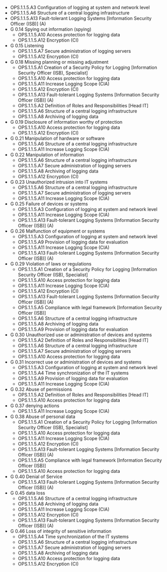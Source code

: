  * OPS.1.1.5.A3 Configuration of logging at system and network level
  * OPS.1.1.5.A6 Structure of a central logging infrastructure
  * OPS.1.1.5.A13 Fault-tolerant Logging Systems [Information Security Officer (ISB)] (A)
* G 0.14 Spying out information (spying)
  * OPS.1.1.5.A10 Access protection for logging data
  * OPS.1.1.5.A12 Encryption (CI)
* G 0.15 Listening
  * OPS.1.1.5.A7 Secure administration of logging servers
  * OPS.1.1.5.A12 Encryption (CI)
* G 0.18 Missing planning or missing adjustment
  * OPS.1.1.5.A1 Creation of a Security Policy for Logging [Information Security Officer (ISB), Specialist]
  * OPS.1.1.5.A10 Access protection for logging data
  * OPS.1.1.5.A11 Increase Logging Scope (CIA)
  * OPS.1.1.5.A12 Encryption (CI)
  * OPS.1.1.5.A13 Fault-tolerant Logging Systems [Information Security Officer (ISB)] (A)
  * OPS.1.1.5.A2 Definition of Roles and Responsibilities [Head IT]
  * OPS.1.1.5.A6 Structure of a central logging infrastructure
  * OPS.1.1.5.A8 Archiving of logging data
* G 0.19 Disclosure of information worthy of protection
  * OPS.1.1.5.A10 Access protection for logging data
  * OPS.1.1.5.A12 Encryption (CI)
* G 0.21 Manipulation of hardware or software
  * OPS.1.1.5.A6 Structure of a central logging infrastructure
  * OPS.1.1.5.A11 Increase Logging Scope (CIA)
* G 0.22 Manipulation of information
  * OPS.1.1.5.A6 Structure of a central logging infrastructure
  * OPS.1.1.5.A7 Secure administration of logging servers
  * OPS.1.1.5.A8 Archiving of logging data
  * OPS.1.1.5.A12 Encryption (CI)
* G 0.23 Unauthorized intrusion into IT systems
  * OPS.1.1.5.A6 Structure of a central logging infrastructure
  * OPS.1.1.5.A7 Secure administration of logging servers
  * OPS.1.1.5.A11 Increase Logging Scope (CIA)
* G 0.25 Failure of devices or systems
  * OPS.1.1.5.A3 Configuration of logging at system and network level
  * OPS.1.1.5.A11 Increase Logging Scope (CIA)
  * OPS.1.1.5.A13 Fault-tolerant Logging Systems [Information Security Officer (ISB)] (A)
* G 0.26 Malfunction of equipment or systems
  * OPS.1.1.5.A3 Configuration of logging at system and network level
  * OPS.1.1.5.A9 Provision of logging data for evaluation
  * OPS.1.1.5.A11 Increase Logging Scope (CIA)
  * OPS.1.1.5.A13 Fault-tolerant Logging Systems [Information Security Officer (ISB)] (A)
* G 0.29 Violation of laws or regulations
  * OPS.1.1.5.A1 Creation of a Security Policy for Logging [Information Security Officer (ISB), Specialist]
  * OPS.1.1.5.A10 Access protection for logging data
  * OPS.1.1.5.A11 Increase Logging Scope (CIA)
  * OPS.1.1.5.A12 Encryption (CI)
  * OPS.1.1.5.A13 Fault-tolerant Logging Systems [Information Security Officer (ISB)] (A)
  * OPS.1.1.5.A5 Compliance with legal framework [Information Security Officer (ISB)]
  * OPS.1.1.5.A6 Structure of a central logging infrastructure
  * OPS.1.1.5.A8 Archiving of logging data
  * OPS.1.1.5.A9 Provision of logging data for evaluation
* G 0.30 Unauthorized use or administration of devices and systems
  * OPS.1.1.5.A2 Definition of Roles and Responsibilities [Head IT]
  * OPS.1.1.5.A6 Structure of a central logging infrastructure
  * OPS.1.1.5.A7 Secure administration of logging servers
  * OPS.1.1.5.A10 Access protection for logging data
* G 0.31 Incorrect use or administration of devices and systems
  * OPS.1.1.5.A3 Configuration of logging at system and network level
  * OPS.1.1.5.A4 Time synchronization of the IT systems
  * OPS.1.1.5.A9 Provision of logging data for evaluation
  * OPS.1.1.5.A11 Increase Logging Scope (CIA)
* G 0.32 Abuse of permissions
  * OPS.1.1.5.A2 Definition of Roles and Responsibilities [Head IT]
  * OPS.1.1.5.A10 Access protection for logging data
* G 0.37 denying actions
  * OPS.1.1.5.A11 Increase Logging Scope (CIA)
* G 0.38 Abuse of personal data
  * OPS.1.1.5.A1 Creation of a Security Policy for Logging [Information Security Officer (ISB), Specialist]
  * OPS.1.1.5.A10 Access protection for logging data
  * OPS.1.1.5.A11 Increase Logging Scope (CIA)
  * OPS.1.1.5.A12 Encryption (CI)
  * OPS.1.1.5.A13 Fault-tolerant Logging Systems [Information Security Officer (ISB)] (A)
  * OPS.1.1.5.A5 Compliance with legal framework [Information Security Officer (ISB)]
  * OPS.1.1.5.A10 Access protection for logging data
* G 0.40 Denial of Service
  * OPS.1.1.5.A13 Fault-tolerant Logging Systems [Information Security Officer (ISB)] (A)
* G 0.45 data loss
  * OPS.1.1.5.A6 Structure of a central logging infrastructure
  * OPS.1.1.5.A8 Archiving of logging data
  * OPS.1.1.5.A11 Increase Logging Scope (CIA)
  * OPS.1.1.5.A12 Encryption (CI)
  * OPS.1.1.5.A13 Fault-tolerant Logging Systems [Information Security Officer (ISB)] (A)
* G 0.46 Loss of integrity of sensitive information
  * OPS.1.1.5.A4 Time synchronization of the IT systems
  * OPS.1.1.5.A6 Structure of a central logging infrastructure
  * OPS.1.1.5.A7 Secure administration of logging servers
  * OPS.1.1.5.A8 Archiving of logging data
  * OPS.1.1.5.A10 Access protection for logging data
  * OPS.1.1.5.A12 Encryption (CI)
